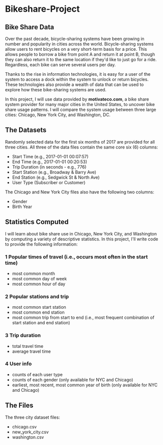 # Bikeshare-Project

## Bike Share Data
Over the past decade, bicycle-sharing systems have been growing in number and popularity in cities across the world. Bicycle-sharing systems allow users to rent bicycles on a very short-term basis for a price. This allows people to borrow a bike from point A and return it at point B, though they can also return it to the same location if they'd like to just go for a ride. Regardless, each bike can serve several users per day.

Thanks to the rise in information technologies, it is easy for a user of the system to access a dock within the system to unlock or return bicycles. These technologies also provide a wealth of data that can be used to explore how these bike-sharing systems are used.

In this project, I will use data provided by **motivateco.com**, a bike share system provider for many major cities in the United States, to uncover bike share usage patterns. I will compare the system usage between three large cities: Chicago, New York City, and Washington, DC.

## The Datasets
Randomly selected data for the first six months of 2017 are provided for all three cities. All three of the data files contain the same core six (6) columns:
- Start Time (e.g., 2017-01-01 00:07:57)
- End Time (e.g., 2017-01-01 00:20:53)
- Trip Duration (in seconds - e.g., 776)
- Start Station (e.g., Broadway & Barry Ave)
- End Station (e.g., Sedgwick St & North Ave)
- User Type (Subscriber or Customer)

The Chicago and New York City files also have the following two columns:
- Gender
- Birth Year

## Statistics Computed
I will learn about bike share use in Chicago, New York City, and Washington by computing a variety of descriptive statistics. In this project, I'll write code to provide the following information:

### 1 Popular times of travel (i.e., occurs most often in the start time)
- most common month
- most common day of week
- most common hour of day

### 2 Popular stations and trip
- most common start station
- most common end station
- most common trip from start to end (i.e., most frequent combination of start station and end station)

### 3 Trip duration
- total travel time
- average travel time

### 4 User info
- counts of each user type
- counts of each gender (only available for NYC and Chicago)
- earliest, most recent, most common year of birth (only available for NYC and Chicago)

## The Files
The three city dataset files:
- chicago.csv
- new_york_city.csv
- washington.csv

